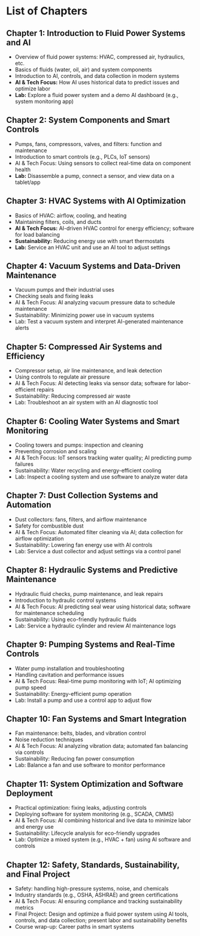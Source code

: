 # List of Chapters

## Chapter 1: Introduction to Fluid Power Systems and AI

- Overview of fluid power systems: HVAC, compressed air, hydraulics, etc.
- Basics of fluids (water, oil, air) and system components
- Introduction to AI, controls, and data collection in modern systems
- **AI & Tech Focus:** How AI uses historical data to predict issues and optimize labor
- **Lab:** Explore a fluid power system and a demo AI dashboard (e.g., system monitoring app)

## Chapter 2: System Components and Smart Controls

- Pumps, fans, compressors, valves, and filters: function and maintenance
- Introduction to smart controls (e.g., PLCs, IoT sensors)
- AI & Tech Focus: Using sensors to collect real-time data on component health
- **Lab:** Disassemble a pump, connect a sensor, and view data on a tablet/app

## Chapter 3: HVAC Systems with AI Optimization

- Basics of HVAC: airflow, cooling, and heating
- Maintaining filters, coils, and ducts
- **AI & Tech Focus:** AI-driven HVAC control for energy efficiency; software for load balancing
- **Sustainability:** Reducing energy use with smart thermostats
- **Lab:** Service an HVAC unit and use an AI tool to adjust settings

## Chapter 4: Vacuum Systems and Data-Driven Maintenance

- Vacuum pumps and their industrial uses
- Checking seals and fixing leaks
- AI & Tech Focus: AI analyzing vacuum pressure data to schedule maintenance
- Sustainability: Minimizing power use in vacuum systems
- Lab: Test a vacuum system and interpret AI-generated maintenance alerts

## Chapter 5: Compressed Air Systems and Efficiency

-   Compressor setup, air line maintenance, and leak detection
-   Using controls to regulate air pressure
-   AI & Tech Focus: AI detecting leaks via sensor data; software for labor-efficient repairs
-   Sustainability: Reducing compressed air waste
-   Lab: Troubleshoot an air system with an AI diagnostic tool

## Chapter 6: Cooling Water Systems and Smart Monitoring

-   Cooling towers and pumps: inspection and cleaning
-   Preventing corrosion and scaling
-   AI & Tech Focus: IoT sensors tracking water quality; AI predicting pump failures
-   Sustainability: Water recycling and energy-efficient cooling
-   Lab: Inspect a cooling system and use software to analyze water data

## Chapter 7: Dust Collection Systems and Automation

-   Dust collectors: fans, filters, and airflow maintenance
-   Safety for combustible dust
-   AI & Tech Focus: Automated filter cleaning via AI; data collection for airflow optimization
-   Sustainability: Lowering fan energy use with AI controls
-   Lab: Service a dust collector and adjust settings via a control panel

## Chapter 8: Hydraulic Systems and Predictive Maintenance

-   Hydraulic fluid checks, pump maintenance, and leak repairs
-   Introduction to hydraulic control systems
-   AI & Tech Focus: AI predicting seal wear using historical data; software for maintenance scheduling
-   Sustainability: Using eco-friendly hydraulic fluids
-   Lab: Service a hydraulic cylinder and review AI maintenance logs

## Chapter 9: Pumping Systems and Real-Time Controls

- Water pump installation and troubleshooting
- Handling cavitation and performance issues
- AI & Tech Focus: Real-time pump monitoring with IoT; AI optimizing pump speed
- Sustainability: Energy-efficient pump operation
- Lab: Install a pump and use a control app to adjust flow

## Chapter 10: Fan Systems and Smart Integration

-   Fan maintenance: belts, blades, and vibration control
-   Noise reduction techniques
-   AI & Tech Focus: AI analyzing vibration data; automated fan balancing via controls
-   Sustainability: Reducing fan power consumption
-   Lab: Balance a fan and use software to monitor performance

## Chapter 11: System Optimization and Software Deployment

-   Practical optimization: fixing leaks, adjusting controls
-   Deploying software for system monitoring (e.g., SCADA, CMMS)
-   AI & Tech Focus: AI combining historical and live data to minimize labor and energy use
-   Sustainability: Lifecycle analysis for eco-friendly upgrades
-   Lab: Optimize a mixed system (e.g., HVAC + fan) using AI software and controls

## Chapter 12: Safety, Standards, Sustainability, and Final Project

-   Safety: handling high-pressure systems, noise, and chemicals
-   Industry standards (e.g., OSHA, ASHRAE) and green certifications
-   AI & Tech Focus: AI ensuring compliance and tracking sustainability metrics
-   Final Project: Design and optimize a fluid power system using AI tools, controls, and data collection; present labor and sustainability benefits
-   Course wrap-up: Career paths in smart systems
